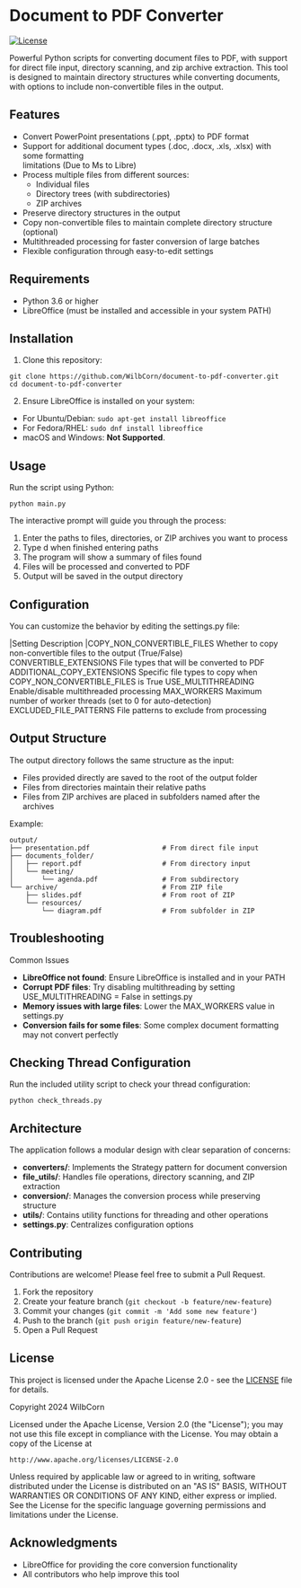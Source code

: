 # Document to PDF Converter

[![License](https://img.shields.io/badge/License-Apache_2.0-blue.svg)](https://opensource.org/licenses/Apache-2.0)

Powerful Python scripts for converting document files to PDF, with support for direct file input, directory scanning, and zip archive extraction. This tool is designed to maintain directory structures while converting documents, with options to include non-convertible files in the output.

## Features
- Convert PowerPoint presentations (.ppt, .pptx) to PDF format
- Support for additional document types (.doc, .docx, .xls, .xlsx) with some formatting  
limitations (Due to Ms to Libre)
- Process multiple files from different sources:
    - Individual files
    - Directory trees (with subdirectories)
    - ZIP archives
- Preserve directory structures in the output
- Copy non-convertible files to maintain complete directory structure (optional)
- Multithreaded processing for faster conversion of large batches
- Flexible configuration through easy-to-edit settings

## Requirements
- Python 3.6 or higher
- LibreOffice (must be installed and accessible in your system PATH)

## Installation
1. Clone this repository:
```
git clone https://github.com/WilbCorn/document-to-pdf-converter.git
cd document-to-pdf-converter
```
2. Ensure LibreOffice is installed on your system:
- For Ubuntu/Debian: `sudo apt-get install libreoffice`
- For Fedora/RHEL: `sudo dnf install libreoffice`
- macOS and Windows: **Not Supported**.

## Usage
Run the script using Python:
```
python main.py
```

The interactive prompt will guide you through the process:
1. Enter the paths to files, directories, or ZIP archives you want to process
2. Type d when finished entering paths
3. The program will show a summary of files found
4. Files will be processed and converted to PDF
5. Output will be saved in the output directory

## Configuration
You can customize the behavior by editing the settings.py file:

|Setting	Description
|COPY_NON_CONVERTIBLE_FILES	Whether to copy non-convertible files to the output (True/False)
CONVERTIBLE_EXTENSIONS	File types that will be converted to PDF
ADDITIONAL_COPY_EXTENSIONS	Specific file types to copy when COPY_NON_CONVERTIBLE_FILES is True
USE_MULTITHREADING	Enable/disable multithreaded processing
MAX_WORKERS	Maximum number of worker threads (set to 0 for auto-detection)
EXCLUDED_FILE_PATTERNS	File patterns to exclude from processing

## Output Structure
The output directory follows the same structure as the input:

- Files provided directly are saved to the root of the output folder
- Files from directories maintain their relative paths
- Files from ZIP archives are placed in subfolders named after the archives

Example:
```
output/
├── presentation.pdf                  # From direct file input
├── documents_folder/
│   ├── report.pdf                    # From directory input
│   └── meeting/
│       └── agenda.pdf                # From subdirectory
└── archive/                          # From ZIP file
    ├── slides.pdf                    # From root of ZIP
    └── resources/
        └── diagram.pdf               # From subfolder in ZIP
```

## Troubleshooting
Common Issues
- **LibreOffice not found**: Ensure LibreOffice is installed and in your PATH
- **Corrupt PDF files**: Try disabling multithreading by setting USE_MULTITHREADING = False in settings.py
- **Memory issues with large files**: Lower the MAX_WORKERS value in settings.py
- **Conversion fails for some files**: Some complex document formatting may not convert perfectly

## Checking Thread Configuration
Run the included utility script to check your thread configuration:
```
python check_threads.py
```

## Architecture

The application follows a modular design with clear separation of concerns:

- **converters/**: Implements the Strategy pattern for document conversion
- **file_utils/**: Handles file operations, directory scanning, and ZIP extraction
- **conversion/**: Manages the conversion process while preserving structure
- **utils/**: Contains utility functions for threading and other operations
- **settings.py**: Centralizes configuration options

## Contributing

Contributions are welcome! Please feel free to submit a Pull Request.

1. Fork the repository
2. Create your feature branch (`git checkout -b feature/new-feature`)
3. Commit your changes (`git commit -m 'Add some new feature'`)
4. Push to the branch (`git push origin feature/new-feature`)
5. Open a Pull Request

## License

This project is licensed under the Apache License 2.0 - see the [LICENSE](LICENSE) file for details.

Copyright 2024 WilbCorn

Licensed under the Apache License, Version 2.0 (the "License");
you may not use this file except in compliance with the License.
You may obtain a copy of the License at

    http://www.apache.org/licenses/LICENSE-2.0

Unless required by applicable law or agreed to in writing, software
distributed under the License is distributed on an "AS IS" BASIS,
WITHOUT WARRANTIES OR CONDITIONS OF ANY KIND, either express or implied.
See the License for the specific language governing permissions and
limitations under the License.

## Acknowledgments

- LibreOffice for providing the core conversion functionality
- All contributors who help improve this tool
